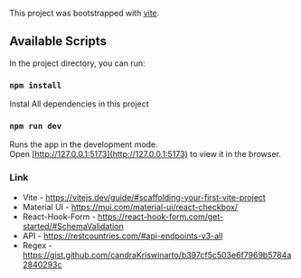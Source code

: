 This project was bootstrapped with [vite](https://vitejs.dev/guide/#scaffolding-your-first-vite-project).

## Available Scripts

In the project directory, you can run:

### `npm install`

Instal All dependencies in this project

### `npm run dev`

Runs the app in the development mode.<br />
Open [http://127.0.0.1:5173](http://127.0.0.1:5173) to view it in the browser.

### Link

- Vite - https://vitejs.dev/guide/#scaffolding-your-first-vite-project
- Material UI - https://mui.com/material-ui/react-checkbox/
- React-Hook-Form - https://react-hook-form.com/get-started/#SchemaValidation
- API - https://restcountries.com/#api-endpoints-v3-all
- Regex - https://gist.github.com/candraKriswinarto/b397cf5c503e6f7969b5784a2840293c